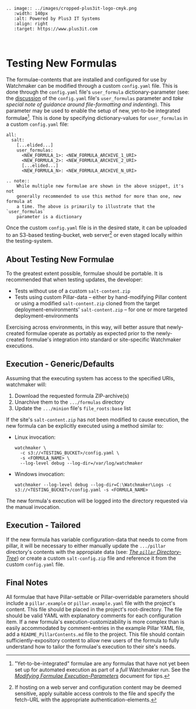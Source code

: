 ```{eval-rst}
.. image:: ../images/cropped-plus3it-logo-cmyk.png
   :width: 140px
   :alt: Powered by Plus3 IT Systems
   :align: right
   :target: https://www.plus3it.com
```
<br>

# Testing New Formulas

The formulae-contents that are installed and configured for use by Watchmaker can be modified through a custom `config.yaml` file. This is done through the `config.yaml` file's `user_formula` dictionary-parameter (see: the [discussion](ConfigYaml.md) of the `config.yaml` file's `user_formulas` parameter and _take special note of guidance around file-formatting and indenting_). This parameter may be used to enable the setup of new, yet-to-be integrated formulae[^1]. This is done by specifying dictionary-values for `user_formulas` in a custom `config.yaml` file:

```
all:
  salt:
    [...elided...]
    user_formulas:
      <NEW_FORMULA_1>: <NEW_FORMULA_ARCHIVE_1_URI>
      <NEW_FORMULA_2>: <NEW_FORMULA_ARCHIVE_2_URI>
      [...elided...]
      <NEW_FORMULA_N>: <NEW_FORMULA_ARCHIVE_N_URI>
```

```{eval-rst}
.. note::
    While multiple new formulae are shown in the above snippet, it's not
    generally recommended to use this method for more than one, new formula at
    a time. The above is primarily to illustrate that the `user_formulas`
    parameter is a dictionary
```

Once the custom `config.yaml` file is in the desired state, it can be uploaded to an S3-based testing-bucket, web server[^2] or even staged locally within the testing-system.

## About Testing New Formulae

To the greatest extent possible, formulae should be portable. It is recommended that when testing updates, the developer:

* Tests without use of a custom `salt-content.zip`
* Tests using custom Pillar-data &ndash; either by hand-modifying Pillar content or using a modified `salt-content.zip` cloned from the target deployment-environments' `salt-content.zip` &ndash; for one or more targeted deployment-environments

Exercising across environments, in this way, will better assure that newly-created formulae operate as portably as expected prior to the newly-created formulae's integration into standard or site-specific Watchmaker executions.


## Execution - Generic/Defaults

Assuming that the executing system has access to the specified URIs, watchmaker will:

1. Download the requested formula ZIP-archive(s)
2. Unarchive them to the `.../formulas` directory
3. Update the `.../minion` file's `file_roots:base` list

If the site's `salt-content.zip` has not been modified to cause execution, the new formula can be explicitly executed using a method similar to:

- Linux invocation:
    ```shell
    watchmaker \
      -c s3://<TESTING_BUCKET>/config.yaml \
      -s <FORMULA_NAME> \
      --log-level debug --log-dir=/var/log/watchmaker
    ```
- Windows invocation:
    ```shell
    watchmaker --log-level debug --log-dir=C:\Watchmaker\Logs -c s3://<TESTING_BUCKET>/config.yaml -s <FORMULA_NAME>

    ```
The new formula's execution will be logged into the directory requested via the manual invocation.

## Execution - Tailored

If the new formula has variable configuration-data that needs to come from pillar, it will be necessary to either manually update the `.../pillar` directory's contents with the appropiate data (see: [_The `pillar` Directory-Tree_](SaltContent.md#the-pillar-directory-tree)) or create a custom `salt-config.zip` file and reference it from the custom `config.yaml` file.

## Final Notes

All formulae that have Pillar-settable or Pillar-overridable parameters should include a `pillar.example` or `pillar.example.yaml` file with the project's content. This file should be placed in the project's root-directory. The file should be valid YAML with explanatory comments for each configuration item. If a new formula's execution-customizability is more complex than is easily accommodated by comment-entries in the example Pillar YAML file, add a `README_PillarContents.md` file to the project. This file should contain sufficiently-expository content to allow new users of the formula to fully understand how to tailor the formulae's execution to their site's needs.

[^1]: "Yet-to-be-integrated" formulae are any formulas that have not yet been set up for automated execution as part of a _full_ Watchmaker run. See the [_Modifying Formulae Execution-Parameters_](SiteParameters.md) document for tips.
[^2]: If hosting on a web server and configuration content may be deemed sensitive, apply suitable access controls to the file and specify the fetch-URL with the appropriate authentication-elements.
